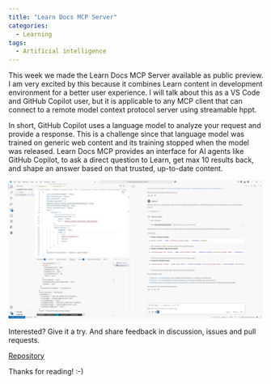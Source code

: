 ```yaml
---
title: "Learn Docs MCP Server"
categories:
  - Learning
tags:
  - Artificial intelligence
---
```


This week we made the Learn Docs MCP Server available as public preview. I am very excited by this because it combines Learn content in development environment for a better user experience. I will talk about this as a VS Code and GitHub Copilot user, but it is applicable to any MCP client that can connect to a remote model context protocol server using streamable hppt. 

In short, GitHub Copilot uses a language model to analyze your request and provide a response. This is a challenge since that language model was trained on generic web content and its training stopped when the model was released. Learn Docs MCP provides an interface for AI agents like GitHub Copilot, to ask a direct question to Learn, get max 10 results back, and shape an answer based on that trusted, up-to-date content. 

![img](../assets/images/2025-06-13-learn-docs-mcp-server.jpg)

Interested? Give it a try. And share feedback in discussion, issues and pull requests. 

[Repository](https://github.com/microsoftdocs/mcp)

Thanks for reading! :-)

